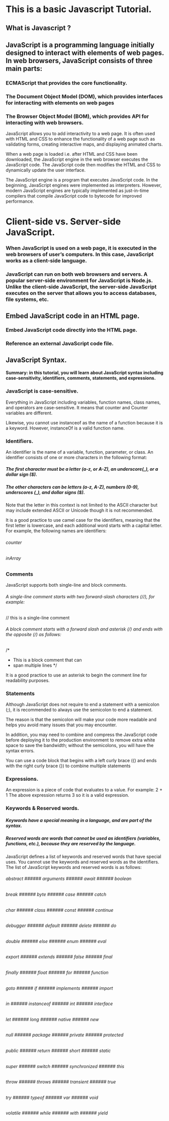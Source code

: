 # This is a basic Javascript Tutorial.

## What is Javascript ?
## JavaScript is a programming language initially designed to interact with elements of web pages. In web browsers, JavaScript consists of three main parts:

### ECMAScript that provides the core functionality.
### The Document Object Model (DOM), which provides interfaces for interacting with elements on web pages
### The Browser Object Model (BOM), which provides API for interacting with web browsers.

JavaScript allows you to add interactivity to a web page. It is often used with HTML and CSS to enhance the functionality of a web page such as validating forms, creating interactive maps, and displaying animated charts.

When a web page is loaded i.e. after HTML and CSS have been downloaded, the JavaScript engine in the web browser executes the JavaScript code. The JavaScript code then modifies the HTML and CSS to dynamically update the user interface.

The JavaScript engine is a program that executes JavaScript code. In the beginning, JavaScript engines were implemented as interpreters. However, modern JavaScript engines are typically implemented as just-in-time compilers that compile JavaScript code to bytecode for improved performance.

# Client-side vs. Server-side JavaScript.

### When JavaScript is used on a web page, it is executed in the web browsers of user’s computers. In this case, JavaScript works as a client-side language.

### JavaScript can run on both web browsers and servers. A popular server-side environment for JavaScript is Node.js. Unlike the client-side JavaScript, the server-side JavaScript executes on the server that allows you to access databases, file systems, etc.

## Embed JavaScript code in an HTML page.

### Embed JavaScript code directly into the HTML page.
### Reference an external JavaScript code file.

## JavaScript Syntax.
#### Summary: in this tutorial, you will learn about JavaScript syntax including case-sensitivity, identifiers, comments, statements, and expressions.

### JavaScript is case-sensitive.
Everything in JavaScript including variables, function names, class names, and operators are case-sensitive. It means that counter and Counter variables are different.

Likewise, you cannot use  instanceof as the name of a function because it is a keyword. However, instanceOf is a valid function name.

### Identifiers.
An identifier is the name of a variable, function, parameter, or class. An identifier consists of one or more characters in the following format:
##### The first character must be a letter (a-z, or A-Z), an underscore(_), or a dollar sign ($).
##### The other characters can be letters (a-z, A-Z), numbers (0-9), underscores (_), and dollar signs ($).

Note that the letter in this context is not limited to the ASCII character but may include extended ASCII or Unicode though it is not recommended.

It is a good practice to use camel case for the identifiers, meaning that the first letter is lowercase, and each additional word starts with a capital letter.
For example, the following names are identifiers:
###### counter
###### inArray

### Comments
JavaScript supports both single-line and block comments.

###### A single-line comment starts with two forward-slash characters (//), for example:
// this is a single-line comment

###### A block comment starts with a forward slash and asterisk (/*) and ends with the opposite (*/) as follows:
/*
* This is a block comment that can
* span multiple lines
*/

It is a good practice to use an asterisk to begin the comment line for readability purposes.

### Statements
Although JavaScript does not require to end a statement with a semicolon (;), it is recommended to always use the semicolon to end a statement.

The reason is that the semicolon will make your code more readable and helps you avoid many issues that you may encounter.

In addition, you may need to combine and compress the JavaScript code before deploying it to the production environment to remove extra white space to save the bandwidth; without the semicolons, you will have the syntax errors.

You can use a code block that begins with a left curly brace ({) and ends with the right curly brace (}) to combine multiple statements

### Expressions.
An expression is a piece of code that evaluates to a value. For example:
2 + 1
The above expression returns 3 so it is a valid expression.

### Keywords & Reserved words.

##### Keywords have a special meaning in a language, and are part of the syntax.
##### Reserved words are words that cannot be used as identifiers (variables, functions, etc.), because they are reserved by the language.
JavaScript defines a list of keywords and reserved words that have special uses. You cannot use the keywords and reserved words as the identifiers. The list of JavaScript keywords and reserved words is as follows:

###### abstract	###### arguments	###### await	###### boolean
###### break	###### byte	###### case	###### catch
###### char	###### class	###### const	###### continue
###### debugger	###### default	###### delete	###### do
###### double	###### else	###### enum	###### eval
###### export	###### extends	###### false	###### final
###### finally	###### float	###### for	###### function
###### goto	###### if	###### implements	###### import
###### in	###### instanceof	###### int	###### interface
###### let	###### long	###### native  ###### new
###### null	###### package	###### private	###### protected
###### public	###### return	###### short	###### static
###### super	###### switch	###### synchronized	###### this
###### throw	###### throws	###### transient	###### true
###### try	###### typeof	###### var	###### void
###### volatile	###### while	###### with	###### yield
